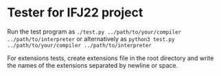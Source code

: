 # Tester for IFJ22 project

Run the test program as `./test.py ../path/to/your/compiler ../path/to/interpreter`
or alternatively as `python3 test.py ../path/to/your/compiler ../path/to/interpreter`

For extensions tests, create extensions file in the root directory and write the names of the extensions separated by newline or space.
